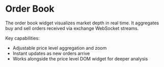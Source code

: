 # Order Book

The order book widget visualizes market depth in real time. It aggregates buy
and sell orders received via exchange WebSocket streams.

Key capabilities:

- Adjustable price level aggregation and zoom
- Instant updates as new orders arrive
- Works alongside the price level DOM widget for deeper analysis

